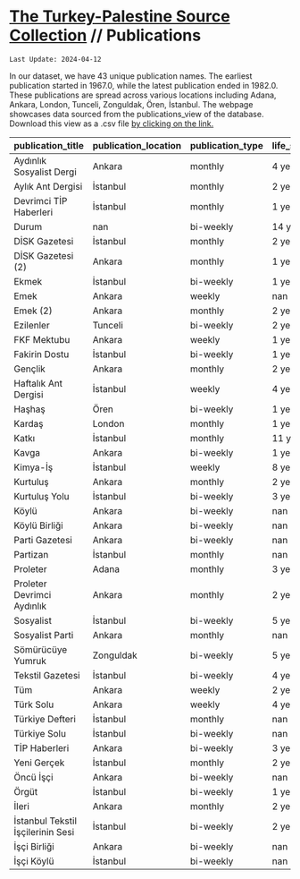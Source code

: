 # [The Turkey-Palestine Source Collection](turkey_palestine_collection.md) // Publications


```
Last Update: 2024-04-12
```


In our dataset, we have 43 unique publication names. The earliest publication started in 1967.0, while the latest publication ended in 1982.0. These publications are spread across various locations including Adana, Ankara, London, Tunceli, Zonguldak, Ören, İstanbul. The webpage showcases data sourced from the publications_view of the database. Download this view as a .csv file <a href='https://github.com/andreacortellari/andreacortellari.github.io/blob/main/tpc\Sources Database\publications_view.csv'>by clicking on the link.</a>

| publication_title                 | publication_location   | publication_type   | life_span   |   first_year |   last_year |   total_issues |
|:----------------------------------|:-----------------------|:-------------------|:------------|-------------:|------------:|---------------:|
| Aydınlık Sosyalist Dergi          | Ankara                 | monthly            | 4 years     |         1968 |        1971 |             29 |
| Aylık Ant Dergisi                 | İstanbul               | monthly            | 2 years     |         1970 |        1971 |             13 |
| Devrimci TİP Haberleri            | İstanbul               | monthly            | 1 year      |         1969 |        1969 |              5 |
| Durum                             | nan                    | bi-weekly          | 14 years    |         1969 |        1982 |            231 |
| DİSK Gazetesi                     | İstanbul               | monthly            | 2 years     |         1967 |        1968 |              5 |
| DİSK Gazetesi (2)                 | Ankara                 | monthly            | 1 year      |         1970 |        1970 |              4 |
| Ekmek                             | İstanbul               | bi-weekly          | 1 year      |         1969 |        1969 |              3 |
| Emek                              | Ankara                 | weekly             | nan         |          nan |         nan |              0 |
| Emek (2)                          | Ankara                 | monthly            | 2 years     |         1970 |        1971 |             12 |
| Ezilenler                         | Tunceli                | bi-weekly          | 2 years     |         1968 |        1969 |              8 |
| FKF Mektubu                       | Ankara                 | weekly             | 1 year      |         1968 |        1968 |              2 |
| Fakirin Dostu                     | İstanbul               | bi-weekly          | 1 year      |         1969 |        1969 |              4 |
| Gençlik                           | Ankara                 | monthly            | 2 years     |         1969 |        1970 |              9 |
| Haftalık Ant Dergisi              | İstanbul               | weekly             | 4 years     |         1967 |        1970 |            174 |
| Haşhaş                            | Ören                   | bi-weekly          | 1 year      |         1968 |        1968 |              5 |
| Kardaş                            | London                 | monthly            | 1 year      |         1970 |        1970 |             16 |
| Katkı                             | İstanbul               | monthly            | 11 years    |         1970 |        1980 |             35 |
| Kavga                             | Ankara                 | bi-weekly          | 1 year      |         1967 |        1967 |              7 |
| Kimya-İş                          | İstanbul               | weekly             | 8 years     |         1968 |        1975 |             54 |
| Kurtuluş                          | Ankara                 | monthly            | 2 years     |         1970 |        1971 |              9 |
| Kurtuluş Yolu                     | İstanbul               | bi-weekly          | 3 years     |         1968 |        1970 |             17 |
| Köylü                             | Ankara                 | bi-weekly          | nan         |          nan |         nan |              0 |
| Köylü Birliği                     | Ankara                 | bi-weekly          | nan         |          nan |         nan |              0 |
| Parti Gazetesi                    | Ankara                 | bi-weekly          | nan         |          nan |         nan |              0 |
| Partizan                          | İstanbul               | monthly            | nan         |          nan |         nan |              0 |
| Proleter                          | Adana                  | monthly            | 3 years     |         1967 |        1969 |             13 |
| Proleter Devrimci Aydınlık        | Ankara                 | monthly            | 2 years     |         1970 |        1971 |             26 |
| Sosyalist                         | İstanbul               | bi-weekly          | 5 years     |         1967 |        1971 |             26 |
| Sosyalist Parti                   | Ankara                 | monthly            | nan         |          nan |         nan |              0 |
| Sömürücüye Yumruk                 | Zonguldak              | bi-weekly          | 5 years     |         1967 |        1971 |             34 |
| Tekstil Gazetesi                  | İstanbul               | bi-weekly          | 4 years     |         1968 |        1971 |             57 |
| Tüm                               | Ankara                 | weekly             | 2 years     |         1968 |        1969 |              4 |
| Türk Solu                         | Ankara                 | weekly             | 4 years     |         1967 |        1970 |            126 |
| Türkiye Defteri                   | İstanbul               | monthly            | nan         |          nan |         nan |              0 |
| Türkiye Solu                      | İstanbul               | bi-weekly          | nan         |          nan |         nan |              0 |
| TİP Haberleri                     | Ankara                 | bi-weekly          | 3 years     |         1967 |        1969 |             32 |
| Yeni Gerçek                       | İstanbul               | monthly            | 2 years     |         1967 |        1968 |              9 |
| Öncü İşçi                         | Ankara                 | bi-weekly          | nan         |          nan |         nan |              0 |
| Örgüt                             | İstanbul               | bi-weekly          | 1 year      |         1968 |        1968 |              1 |
| İleri                             | Ankara                 | monthly            | 2 years     |         1968 |        1969 |              6 |
| İstanbul Tekstil İşçilerinin Sesi | İstanbul               | bi-weekly          | 2 years     |         1967 |        1968 |             21 |
| İşçi Birliği                      | Ankara                 | bi-weekly          | nan         |          nan |         nan |              0 |
| İşçi Köylü                        | İstanbul               | bi-weekly          | nan         |          nan |         nan |              0 |